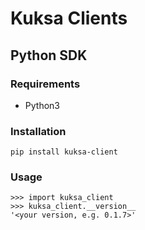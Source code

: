# Kuksa Clients

## Python SDK
### Requirements
- Python3

### Installation
```
pip install kuksa-client
```

### Usage
```
>>> import kuksa_client
>>> kuksa_client.__version__
'<your version, e.g. 0.1.7>'
```
